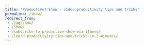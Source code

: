 ```yaml
---
title: "Productive! Show - video productivity tips and tricks"
permalink: /show/
redirect_from:
 - /tag/show/
 - /Show/
 - /subscribe-to-productive-show-via-itunes/
 - /learn-productivity-tips-and-tricks-in-2-minutes/
---
```

